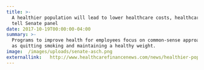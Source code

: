 ```yaml
---
title: >-
  A healthier population will lead to lower healthcare costs, healthcare pros
  tell Senate panel
date: 2017-10-19T00:00:00-04:00
summary: >-
  Programs to improve health for employees focus on common-sense approaches such
  as quitting smoking and maintaining a healthy weight.
image:  /images/uploads/senate-asch.png
externallink:   http://www.healthcarefinancenews.com/news/healthier-population-will-lead-lower-healthcare-costs-healthcare-pros-tell-senate-panel
---
```


